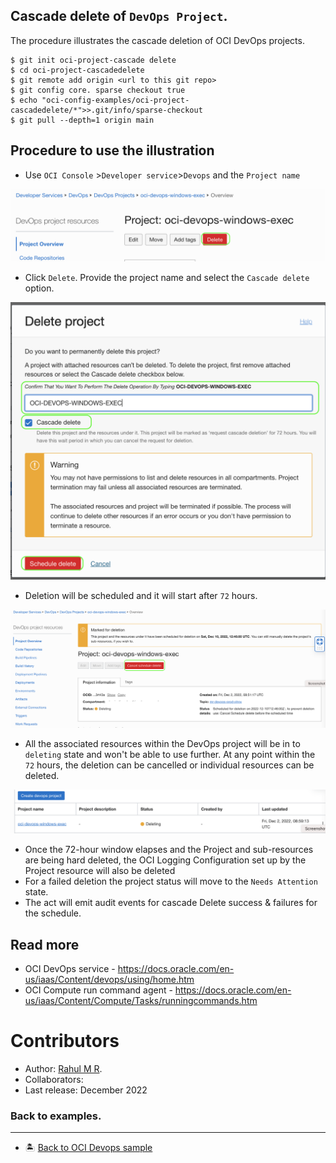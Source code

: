 Cascade delete of `DevOps Project`.
------
The procedure illustrates the cascade deletion of OCI DevOps projects.

   ```
   $ git init oci-project-cascade delete
   $ cd oci-project-cascadedelete
   $ git remote add origin <url to this git repo>
   $ git config core. sparse checkout true
   $ echo "oci-config-examples/oci-project-cascadedelete/*">>.git/info/sparse-checkout
   $ git pull --depth=1 origin main

   ```


Procedure to use the illustration
-------

- Use `OCI Console` >`Developer service`>`Devops` and the `Project name`

![](images/oci-project-view.png)

- Click `Delete`. Provide the project name and select the `Cascade delete` option.

![](images/oci-project-deleteact.png)

- Deletion will be scheduled and it will start after `72` hours.

![](images/oci-deletion-schedule.png)

- All the associated resources within the DevOps project will be in to `deleting` state and won't be able to use further. At any point within the `72` hours, the deletion can be cancelled or individual resources can be deleted.

![](images/oci-project-deleting.png)

- Once the 72-hour window elapses and the Project and sub-resources are being hard deleted, the OCI Logging Configuration set up by the Project resource will also be deleted
- For a failed deletion the project status will move to the `Needs Attention` state.
- The act will emit audit events for cascade Delete success & failures for the schedule.

Read more
---

- OCI DevOps service - https://docs.oracle.com/en-us/iaas/Content/devops/using/home.htm
- OCI Compute run command agent - https://docs.oracle.com/en-us/iaas/Content/Compute/Tasks/runningcommands.htm

Contributors
===========

- Author: [Rahul M R](https://github.com/RahulMR42).
- Collaborators:
- Last release: December 2022

### Back to examples.
----

- 🏝️ [Back to OCI Devops sample](./../../README.md)

